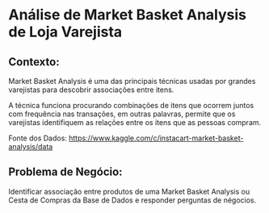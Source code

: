 # Análise de Market Basket Analysis de Loja Varejista

## Contexto:
Market Basket Analysis é uma das principais técnicas usadas por grandes varejistas para descobrir associações entre itens.

A técnica funciona procurando combinações de itens que ocorrem juntos com frequência nas transações, em outras palavras, permite que os varejistas identifiquem as relações entre os itens que as pessoas compram.

Fonte dos Dados: https://www.kaggle.com/c/instacart-market-basket-analysis/data

## Problema de Negócio:
Identificar associação entre produtos de uma Market Basket Analysis ou Cesta de Compras da Base de Dados e responder perguntas de négocios.
